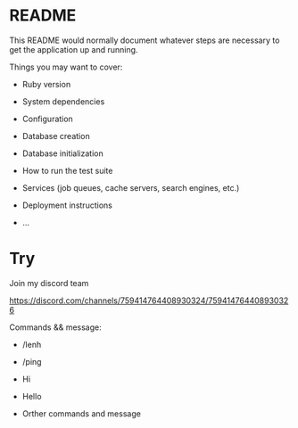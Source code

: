 # README

This README would normally document whatever steps are necessary to get the
application up and running.

Things you may want to cover:

* Ruby version

* System dependencies

* Configuration

* Database creation

* Database initialization

* How to run the test suite

* Services (job queues, cache servers, search engines, etc.)

* Deployment instructions

* ...

# Try

Join my discord team

https://discord.com/channels/759414764408930324/759414764408930326

Commands && message:

* /lenh

* /ping

* Hi

* Hello

* Orther commands and message 
